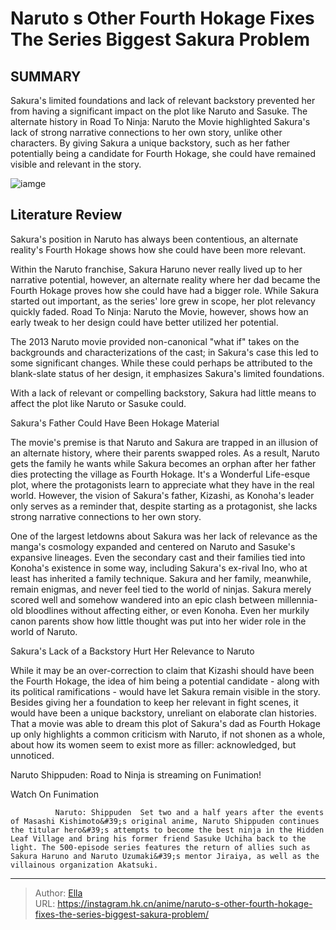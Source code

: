 # Naruto s Other Fourth Hokage Fixes The Series  Biggest Sakura Problem


## SUMMARY 



  Sakura&#39;s limited foundations and lack of relevant backstory prevented her from having a significant impact on the plot like Naruto and Sasuke.   The alternate history in Road To Ninja: Naruto the Movie highlighted Sakura&#39;s lack of strong narrative connections to her own story, unlike other characters.   By giving Sakura a unique backstory, such as her father potentially being a candidate for Fourth Hokage, she could have remained visible and relevant in the story.  

![iamge](https://static1.srcdn.com/wordpress/wp-content/uploads/2023/12/sakura-standing-infront-of-two-different-hokage-rocks.jpg)

## Literature Review

Sakura&#39;s position in Naruto has always been contentious, an alternate reality&#39;s Fourth Hokage shows how she could have been more relevant.




Within the Naruto franchise, Sakura Haruno never really lived up to her narrative potential, however, an alternate reality where her dad became the Fourth Hokage proves how she could have had a bigger role. While Sakura started out important, as the series&#39; lore grew in scope, her plot relevancy quickly faded. Road To Ninja: Naruto the Movie, however, shows how an early tweak to her design could have better utilized her potential.




The 2013 Naruto movie provided non-canonical &#34;what if&#34; takes on the backgrounds and characterizations of the cast; in Sakura&#39;s case this led to some significant changes. While these could perhaps be attributed to the blank-slate status of her design, it emphasizes Sakura&#39;s limited foundations.

          

With a lack of relevant or compelling backstory, Sakura had little means to affect the plot like Naruto or Sasuke could.


 Sakura&#39;s Father Could Have Been Hokage Material 
          

The movie&#39;s premise is that Naruto and Sakura are trapped in an illusion of an alternate history, where their parents swapped roles. As a result, Naruto gets the family he wants while Sakura becomes an orphan after her father dies protecting the village as Fourth Hokage. It&#39;s a Wonderful Life-esque plot, where the protagonists learn to appreciate what they have in the real world. However, the vision of Sakura&#39;s father, Kizashi, as Konoha&#39;s leader only serves as a reminder that, despite starting as a protagonist, she lacks strong narrative connections to her own story.




One of the largest letdowns about Sakura was her lack of relevance as the manga&#39;s cosmology expanded and centered on Naruto and Sasuke&#39;s expansive lineages. Even the secondary cast and their families tied into Konoha&#39;s existence in some way, including Sakura&#39;s ex-rival Ino, who at least has inherited a family technique. Sakura and her family, meanwhile, remain enigmas, and never feel tied to the world of ninjas. Sakura merely scored well and somehow wandered into an epic clash between millennia-old bloodlines without affecting either, or even Konoha. Even her murkily canon parents show how little thought was put into her wider role in the world of Naruto.



 Sakura&#39;s Lack of a Backstory Hurt Her Relevance to Naruto 
          

While it may be an over-correction to claim that Kizashi should have been the Fourth Hokage, the idea of him being a potential candidate - along with its political ramifications - would have let Sakura remain visible in the story. Besides giving her a foundation to keep her relevant in fight scenes, it would have been a unique backstory, unreliant on elaborate clan histories. That a movie was able to dream this plot of Sakura&#39;s dad as Fourth Hokage up only highlights a common criticism with Naruto, if not shonen as a whole, about how its women seem to exist more as filler: acknowledged, but unnoticed.




Naruto Shippuden: Road to Ninja is streaming on Funimation!

Watch On Funimation

              Naruto: Shippuden  Set two and a half years after the events of Masashi Kishimoto&#39;s original anime, Naruto Shippuden continues the titular hero&#39;s attempts to become the best ninja in the Hidden Leaf Village and bring his former friend Sasuke Uchiha back to the light. The 500-episode series features the return of allies such as Sakura Haruno and Naruto Uzumaki&#39;s mentor Jiraiya, as well as the villainous organization Akatsuki.   


---

> Author: [Ella](https://instagram.hk.cn/)  
> URL: https://instagram.hk.cn/anime/naruto-s-other-fourth-hokage-fixes-the-series-biggest-sakura-problem/  

